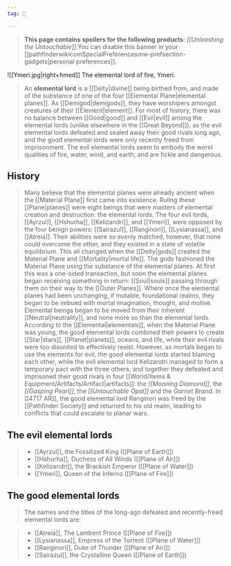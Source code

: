 ```yaml
---
tag: 👹

---
```

> **This page contains spoilers for the following products**: *[[Unleashing the Untouchable]]*.You can disable this banner in your [[pathfinderwikicomSpecialPreferencesmw-prefsection-gadgets|personal preferences]].

![[Ymeri.jpg|right+hmed]] 
 The elemental lord of fire, Ymeri.
> An **elemental lord** is a [[Deity|divine]] being birthed from, and made of the substance of one of the four [[Elemental Plane|elemental planes]]. As [[Demigod|demigods]], they have worshipers amongst creatures of their [[Element|element]]. For most of history, there was no balance between [[Good|good]] and [[Evil|evil]] among the elemental lords (unlike elsewhere in the [[Great Beyond]]), as the evil elemental lords defeated and sealed away their good rivals long ago, and the good elemental lords were only recently freed from imprisonment. The evil elemental lords seem to embody the worst qualities of fire, water, wind, and earth, and are fickle and dangerous.



## History

> Many believe that the elemental planes were already ancient when the [[Material Plane]] first came into existence. Ruling these [[Plane|planes]] were eight beings that were masters of elemental creation and destruction: the elemental lords. The four evil lords, [[Ayrzul]], [[Hshurha]], [[Kelizandri]], and [[Ymeri]], were opposed by the four benign powers: [[Sairazul]], [[Ranginori]], [[Lysianassa]], and [[Atreia]]. Their abilities were so evenly matched, however, that none could overcome the other, and they existed in a state of volatile equilibrium. This all changed when the [[Deity|gods]] created the Material Plane and [[Mortality|mortal life]].
> The gods fashioned the Material Plane using the substance of the elemental planes. At first this was a one-sided transaction, but soon the elemental planes began receiving something in return: [[Soul|souls]] passing through them on their way to the [[Outer Planes]]. Where once the elemental planes had been unchanging, if mutable, foundational realms, they began to be imbued with mortal imagination, thought, and motive. Elemental beings began to be moved from their inherent [[Neutral|neutrality]], and none more so than the elemental lords.
> According to the [[Elemental|elementals]], when the Material Plane was young, the good elemental lords combined their powers to create [[Star|stars]], [[Planet|planets]], oceans, and life, while their evil rivals were too disunited to effectively resist. However, as mortals began to use the elements for evil, the good elemental lords started blaming each other, while the evil elemental lord Kelizandri managed to form a temporary pact with the three others, and together they defeated and imprisoned their good rivals in four [[World/Items & Equipment/Artifacts/Artifact|artifacts]]: the *[[Moaning Diamond]]*, the *[[Gasping Pearl]]*, the *[[Untouchable Opal]]* and the *Garnet Brand*.
> In [[4717 AR]], the good elemental lord Ranginori was freed by the [[Pathfinder Society]] and returned to his old realm, leading to conflicts that could escalate to planar wars.


## The evil elemental lords

> - [[Ayrzul]], the Fossilized King ([[Plane of Earth]])
> - [[Hshurha]], Duchess of All Winds ([[Plane of Air]])
> - [[Kelizandri]], the Brackish Emperor ([[Plane of Water]])
> - [[Ymeri]], Queen of the Inferno ([[Plane of Fire]])

## The good elemental lords

> The names and the titles of the long-ago defeated and recently-freed elemental lords are:

> - [[Atreia]], The Lambent Prince ([[Plane of Fire]])
> - [[Lysianassa]], Empress of the Torrent ([[Plane of Water]])
> - [[Ranginori]], Duke of Thunder ([[Plane of Air]])
> - [[Sairazul]], the Crystalline Queen ([[Plane of Earth]])








